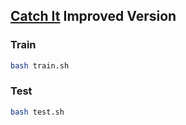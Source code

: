 ## [Catch It](https://mobile-dex-catch.github.io/) Improved Version

### Train
```bash
bash train.sh
```

### Test
```bash
bash test.sh
```
